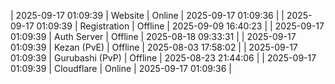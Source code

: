 | 2025-09-17 01:09:39 | Website | Online | 2025-09-17 01:09:36 |
| 2025-09-17 01:09:39 | Registration | Offline | 2025-09-09 16:40:23 |
| 2025-09-17 01:09:39 | Auth Server | Offline | 2025-08-18 09:33:31 |
| 2025-09-17 01:09:39 | Kezan (PvE) | Offline | 2025-08-03 17:58:02 |
| 2025-09-17 01:09:39 | Gurubashi (PvP) | Offline | 2025-08-23 21:44:06 |
| 2025-09-17 01:09:39 | Cloudflare | Online | 2025-09-17 01:09:36 |
